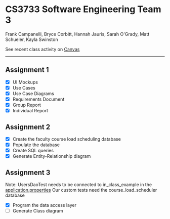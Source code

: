 CS3733 Software Engineering Team 3
==================================
Frank Campanelli, Bryce Corbitt, Hannah Jauris, Sarah O'Grady, Matt Schueler, Kayla Swinston

See recent class activity on [Canvas](https://canvas.wpi.edu/courses/6113)

--------------------------------------------------------------------------

Assignment 1
------------
- [x] UI Mockups
- [x] Use Cases
- [x] Use Case Diagrams
- [x] Requirements Document
- [x] Group Report
- [x] Individual Report

Assignment 2
------------
- [x] Create the faculty course load scheduling database
- [x] Populate the database
- [x] Create SQL queries
- [x] Generate Entity-Relationship diagram

Assignment 3
------------
Note: UsersDaoTest needs to be connected to in_class_example in the [application.properties](src/main/resources/application.properties)
Our custom tests need the course_load_scheduler database
- [x] Program the data access layer
- [ ] Generate Class diagram